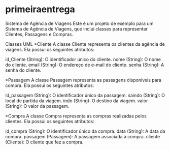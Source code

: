 # primeiraentrega
Sistema de Agência de Viagens
Este é um projeto de exemplo para um Sistema de Agência de Viagens, que inclui classes para representar Clientes, Passagens e Compras.

Classes UML
*Cliente
A classe Cliente representa os clientes da agência de viagens. Ela possui os seguintes atributos:

id_Cliente (String): O identificador único do cliente.
nome (String): O nome do cliente.
email (String): O endereço de e-mail do cliente.
senha (String): A senha do cliente.

*Passagem
A classe Passagem representa as passagens disponíveis para compra. Ela possui os seguintes atributos:

id_passagem (String): O identificador único da passagem.
saindo (String): O local de partida da viagem.
indo (String): O destino da viagem.
valor (String): O valor da passagem.

*Compra
A classe Compra representa as compras realizadas pelos clientes. Ela possui os seguintes atributos:

id_compra (String): O identificador único da compra.
data (String): A data da compra.
passagem (Passagem): A passagem associada à compra.
cliente (Cliente): O cliente que fez a compra.
